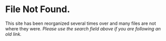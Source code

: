 # File Not Found.

This site has been reorganized several times over and many files are not where they were.
*Please use the search field above if you are following an old link.*